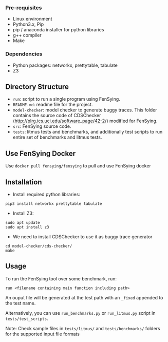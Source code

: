 ### Pre-requisites
* Linux environment
* Python3.x, Pip
* pip / anaconda installer for python libraries
* g++ compiler
* Make

### Dependencies
* Python packages: networkx, prettytable, tabulate
* Z3


## Directory Structure
* `run`: script to run a single program using FenSying.
* `README.md`: readme file for the project.
* `model-checker`: model checker to generate buggy traces. This folder contains the source code of CDSChecker (http://plrg.ics.uci.edu/software_page/42-2/) modified for FenSying.
* `src`: FenSying source code. 
* `tests`: litmus tests and benchmarks, and additionally test scripts to run entire set of benchmarks and litmus tests.


## Use FenSying Docker
Use `docker pull fensying/fensying` to pull and use FenSying docker

## Installation
* Install required python libraries:<br/>
```
pip3 install networkx prettytable tabulate
```
* Install Z3:<br/>
```
sudo apt update
sudo apt install z3
```
* We need to install CDSChecker to use it as buggy trace generator
```
cd model-checker/cds-checker/
make
```

## Usage
To run the FenSying tool over some benchmark, run:
```
run <filename containing main function including path>
```
An ouput file will be generated at the test path with an `_fixed` appended to the test name.

Alternatively, you can use `run_benchmarks.py` or `run_litmus.py` script in `tests/test_scripts`.


Note: Check sample files in `tests/litmus/` and `tests/benchmarks/` folders for the supported input file formats
